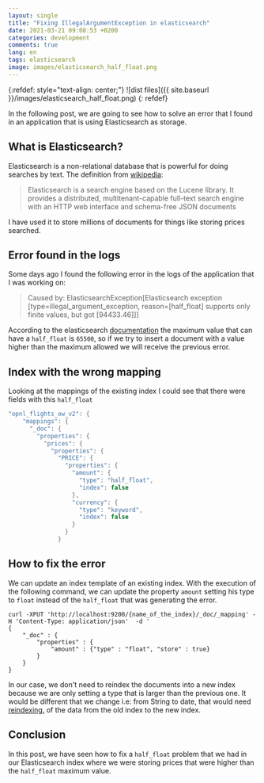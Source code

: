```yaml
---
layout: single
title: "Fixing IllegalArgumentException in elasticsearch"
date: 2021-03-21 09:08:53 +0200
categories: development
comments: true
lang: en
tags: elasticsearch
image: images/elasticsearch_half_float.png
---
```


{:refdef: style="text-align: center;"}
![dist files]({{ site.baseurl }}/images/elasticsearch_half_float.png)
{: refdef}

In the following post, we are going to see how to solve an error that I found in an application that is using Elasticsearch as storage.

What is Elasticsearch?
-----------------------------
Elasticsearch is a non-relational database that is powerful for doing searches by text. The definition from <a href="https://en.wikipedia.org/wiki/Elasticsearch">wikipedia</a>:

> Elasticsearch is a search engine based on the Lucene library. It provides a distributed, multitenant-capable full-text search engine with an HTTP web interface and schema-free JSON documents

I have used it to store millions of documents for things like storing prices searched. 

Error found in the logs
-----------------------------
Some days ago I found the following error in the logs of the application that I was working on:

> Caused by: ElasticsearchException[Elasticsearch exception [type=illegal_argument_exception, reason=[half_float] supports only finite values, but got [94433.46]]]

According to the elasticsearch <a href="https://www.elastic.co/guide/en/elasticsearch/reference/6.8/number.html">documentation</a> the maximum value that can have a `half_float` is `65500`, so if we try to insert a document with a value higher than the maximum allowed we will receive the previous error. 

Index with the wrong mapping 
--------------------------------------

Looking at the mappings of the existing index I could see that there were fields with this `half_float`

```java
"opnl_flights_ow_v2": {
    "mappings": {
      "_doc": {
        "properties": {
          "prices": {
            "properties": {
              "PRICE": {
                "properties": {
                  "amount": {
                    "type": "half_float",
                    "index": false
                  },
                  "currency": {
                    "type": "keyword",
                    "index": false
                  }
                }
              }
```

How to fix the error
-----------------------------

We can update an index template of an existing index.  With the execution of the following command, we can update the property `amount` setting his type to `float` instead of the `half_float` that was generating the error. 

```console
curl -XPUT 'http://localhost:9200/{name_of_the_index}/_doc/_mapping' -H 'Content-Type: application/json'  -d '
{
    "_doc" : {
        "properties" : {
            "amount" : {"type" : "float", "store" : true}
        }
    }
}
```

In our case, we don't need to reindex the documents into a new index because we are only setting a type that is larger than the previous one. It would be different that we change i.e: from String to date, that would need <a href="https://www.elastic.co/guide/en/elasticsearch/reference/current/docs-reindex.html">
reindexing.</a> of the data from the old index to the new index.

## Conclusion

In this post, we have seen how to fix a `half_float` problem that we had in our Elasticsearch index where we were storing prices that were higher than the `half_float` maximum value.

